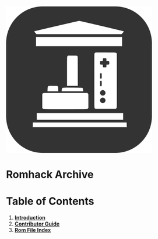 ![videogame archive](./docs/brand/videogame-archive-(alt).png "Videogame Archive")

# Romhack Archive

# Table of Contents
1. [**Introduction**](./INTRODUCTION.md)
2. [**Contributor Guide**](./CONTRIBUTOR-GUIDE.md)
3. [**Rom File Index**](./ROM-FILE-INDEX.md)